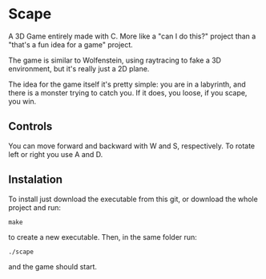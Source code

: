 # Scape

A 3D Game entirely made with C. More like a "can I do this?" project than a "that's a fun idea for a game" project.

The game is similar to Wolfenstein, using raytracing to fake a 3D environment, but it's really just a 2D plane.

The idea for the game itself it's pretty simple: you are in a labyrinth, and there is a monster trying to catch you. If it does, you loose, if you scape, you win.

## Controls

You can move forward and backward with W and S, respectively. To rotate left or right you use A and D.

## Instalation

To install just download the executable from this git, or download the whole project and run:

```
make
```

to create a new executable. Then, in the same folder run:

```
./scape
```

and the game should start.
